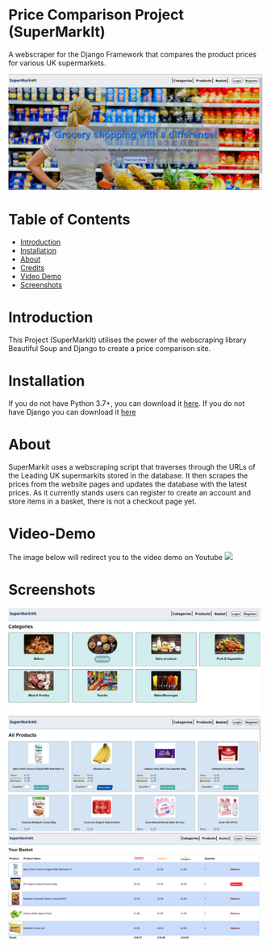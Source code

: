 # Price Comparison Project (SuperMarkIt)
A webscraper for the Django Framework that compares the product prices for various UK supermarkets.

<img src="Screenshots/Homepage.png" width="700">

# Table of Contents
- [Introduction](https://github.com/RamonWill/price-comparison-project#Introduction)
- [Installation](https://github.com/RamonWill/price-comparison-project#Installation)
- [About](https://github.com/RamonWill/price-comparison-project#About)
- [Credits](https://github.com/RamonWill/price-comparison-project#Credit)
- [Video Demo](https://github.com/RamonWill/price-comparison-project#Video-Demo)
- [Screenshots](https://github.com/RamonWill/price-comparison-project#Screenshots)

# Introduction
This Project (SuperMarkIt) utilises the power of the webscraping library Beautiful Soup  and Django to create a price comparison site. 

# Installation
If you do not have Python 3.7+, you can download it [here](https://www.python.org/downloads/release/python-370/, "here").
If you do not have Django you can download it [here](https://docs.djangoproject.com/en/3.0/topics/install/)

# About
SuperMarkit uses a webscraping script that traverses through the URLs of the Leading UK supermarkits stored in the database. It then scrapes the prices from the website pages and updates the database with the latest prices. As it currently stands users can register to create an account and store items in a basket, there is not a checkout page yet.


# Video-Demo
The image below will redirect you to the video demo on Youtube
[<img src="https://img.youtube.com/vi/i9ZL6qu5PH0/maxresdefault.jpg" width="75%">](https://www.youtube.com/watch?v=i9ZL6qu5PH0)

# Screenshots
<img src="Screenshots/categories.png" width="500">
<img src="Screenshots/products.png" width="500">
<img src="Screenshots/Basket.png" width="500">
